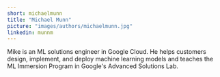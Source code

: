 ```yaml
---
short: michaelmunn
title: "Michael Munn"
picture: "images/authors/michaelmunn.jpg"
linkedin: munnm
---
```


Mike is an ML solutions engineer in Google Cloud. He helps customers design, implement,
and deploy machine learning models and teaches the ML Immersion Program in Google's
Advanced Solutions Lab.